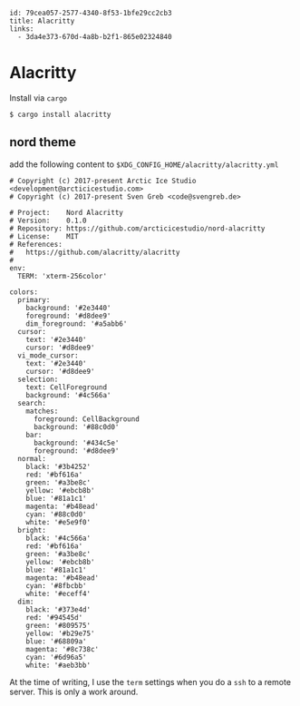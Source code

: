 ```
id: 79cea057-2577-4340-8f53-1bfe29cc2cb3
title: Alacritty
links:
  - 3da4e373-670d-4a8b-b2f1-865e02324840
```

# Alacritty

Install via `cargo`

```
$ cargo install alacritty
```

## nord theme

add the following content to `$XDG_CONFIG_HOME/alacritty/alacritty.yml`

```
# Copyright (c) 2017-present Arctic Ice Studio <development@arcticicestudio.com>
# Copyright (c) 2017-present Sven Greb <code@svengreb.de>

# Project:    Nord Alacritty
# Version:    0.1.0
# Repository: https://github.com/arcticicestudio/nord-alacritty
# License:    MIT
# References:
#   https://github.com/alacritty/alacritty
#
env:
  TERM: 'xterm-256color'

colors:
  primary:
    background: '#2e3440'
    foreground: '#d8dee9'
    dim_foreground: '#a5abb6'
  cursor:
    text: '#2e3440'
    cursor: '#d8dee9'
  vi_mode_cursor:
    text: '#2e3440'
    cursor: '#d8dee9'
  selection:
    text: CellForeground
    background: '#4c566a'
  search:
    matches:
      foreground: CellBackground
      background: '#88c0d0'
    bar:
      background: '#434c5e'
      foreground: '#d8dee9'
  normal:
    black: '#3b4252'
    red: '#bf616a'
    green: '#a3be8c'
    yellow: '#ebcb8b'
    blue: '#81a1c1'
    magenta: '#b48ead'
    cyan: '#88c0d0'
    white: '#e5e9f0'
  bright:
    black: '#4c566a'
    red: '#bf616a'
    green: '#a3be8c'
    yellow: '#ebcb8b'
    blue: '#81a1c1'
    magenta: '#b48ead'
    cyan: '#8fbcbb'
    white: '#eceff4'
  dim:
    black: '#373e4d'
    red: '#94545d'
    green: '#809575'
    yellow: '#b29e75'
    blue: '#68809a'
    magenta: '#8c738c'
    cyan: '#6d96a5'
    white: '#aeb3bb'
```

At the time of writing, I use the `term` settings when you do a `ssh` to a remote server. 
This is only a work around.
